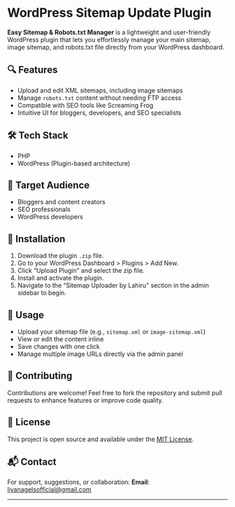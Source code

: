 # WordPress Sitemap Update Plugin

**Easy Sitemap & Robots.txt Manager** is a lightweight and user-friendly WordPress plugin that lets you effortlessly manage your main sitemap, image sitemap, and robots.txt file directly from your WordPress dashboard.

## 🔍 Features

- Upload and edit XML sitemaps, including image sitemaps
- Manage `robots.txt` content without needing FTP access
- Compatible with SEO tools like Screaming Frog
- Intuitive UI for bloggers, developers, and SEO specialists

## 🛠️ Tech Stack

- PHP
- WordPress (Plugin-based architecture)

## 👥 Target Audience

- Bloggers and content creators
- SEO professionals
- WordPress developers

## 🚀 Installation

1. Download the plugin `.zip` file.
2. Go to your WordPress Dashboard > Plugins > Add New.
3. Click “Upload Plugin” and select the zip file.
4. Install and activate the plugin.
5. Navigate to the “Sitemap Uploader by Lahiru” section in the admin sidebar to begin.

## 🧭 Usage

- Upload your sitemap file (e.g., `sitemap.xml` or `image-sitemap.xml`)
- View or edit the content inline
- Save changes with one click
- Manage multiple image URLs directly via the admin panel

## 🤝 Contributing

Contributions are welcome! Feel free to fork the repository and submit pull requests to enhance features or improve code quality.

## 📄 License

This project is open source and available under the [MIT License](LICENSE).

## 📬 Contact

For support, suggestions, or collaboration:
**Email**: [liyanagelsofficial@gmail.com](mailto:liyanagelsofficial@gmail.com)

---

